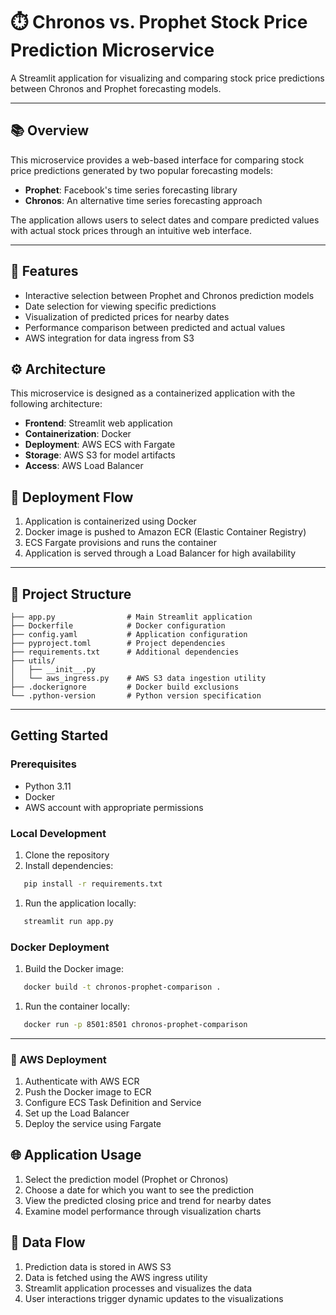 
# ⏱️ Chronos vs. Prophet Stock Price Prediction Microservice

A Streamlit application for visualizing and comparing stock price predictions between Chronos and Prophet forecasting models.

---

## 📚 Overview
This microservice provides a web-based interface for comparing stock price predictions generated by two popular forecasting models:
- **Prophet**: Facebook's time series forecasting library
- **Chronos**: An alternative time series forecasting approach

The application allows users to select dates and compare predicted values with actual stock prices through an intuitive web interface.

---

## 🚀 Features
- Interactive selection between Prophet and Chronos prediction models
- Date selection for viewing specific predictions
- Visualization of predicted prices for nearby dates
- Performance comparison between predicted and actual values
- AWS integration for data ingress from S3

## ⚙️ Architecture
This microservice is designed as a containerized application with the following architecture:
- **Frontend**: Streamlit web application
- **Containerization**: Docker
- **Deployment**: AWS ECS with Fargate
- **Storage**: AWS S3 for model artifacts
- **Access**: AWS Load Balancer

## 🌊 Deployment Flow
1. Application is containerized using Docker
2. Docker image is pushed to Amazon ECR (Elastic Container Registry)
3. ECS Fargate provisions and runs the container
4. Application is served through a Load Balancer for high availability

---

## 🧱 Project Structure
``` 
├── app.py                # Main Streamlit application
├── Dockerfile            # Docker configuration
├── config.yaml           # Application configuration
├── pyproject.toml        # Project dependencies
├── requirements.txt      # Additional dependencies
├── utils/
│   ├── __init__.py
│   └── aws_ingress.py    # AWS S3 data ingestion utility
├── .dockerignore         # Docker build exclusions
└── .python-version       # Python version specification
```

---

## Getting Started
### Prerequisites
- Python 3.11
- Docker
- AWS account with appropriate permissions

### Local Development
1. Clone the repository
2. Install dependencies:
``` bash
   pip install -r requirements.txt
```
1. Run the application locally:
``` bash
   streamlit run app.py
```
### Docker Deployment
1. Build the Docker image:
``` bash
   docker build -t chronos-prophet-comparison .
```
1. Run the container locally:
``` bash
   docker run -p 8501:8501 chronos-prophet-comparison
```

---

### 🚀 AWS Deployment
1. Authenticate with AWS ECR
2. Push the Docker image to ECR
3. Configure ECS Task Definition and Service
4. Set up the Load Balancer
5. Deploy the service using Fargate

## 🌐 Application Usage
1. Select the prediction model (Prophet or Chronos)
2. Choose a date for which you want to see the prediction
3. View the predicted closing price and trend for nearby dates
4. Examine model performance through visualization charts

## 💾 Data Flow
1. Prediction data is stored in AWS S3
2. Data is fetched using the AWS ingress utility
3. Streamlit application processes and visualizes the data
4. User interactions trigger dynamic updates to the visualizations
